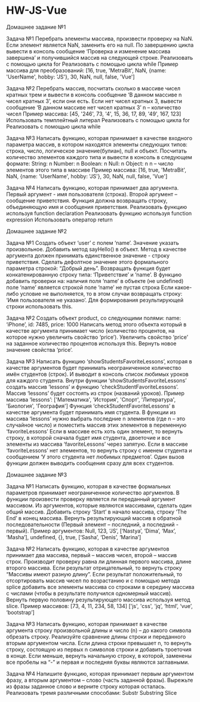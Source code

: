 # HW-JS-Vue

  Домашнее задание №1

  Задача №1
Перебрать элементы массива, произвести проверку на NaN. Если элемент является NaN, заменить его на null. По завершению цикла вывести в консоль сообщение ‘Проверка и изменение массива завершена’ и получившийся массив на следующей строке.
Реализовать с помощью цикла for
Реализовать с помощью цикла while
Пример массива для преобразований:
[16, true, 'MetraBit', NaN, {name: 'UserName', hobby: 'JS'}, 30, NaN, null, false, 'Vue']

  Задача №2
Перебрать массив, посчитать сколько в массиве чисел кратных трем и вывести в консоль сообщение ‘В данном массиве n чисел кратных 3’, если они есть. Если нет чисел кратных 3, вывести сообщение ‘В данном массиве нет чисел кратных 3’
n – количество чисел
Пример массива: 
[45, '246', 73, '4', 15, 36, 17, 89, '49', 167, 123]
Использовать темплейтный литерал
Реализовать с помощью цикла for
Реализовать с помощью цикла while

  Задача №3
Написать функцию, которая принимает в качестве входного параметра массив, в котором находятся элементы следующих типов: строка, число, логическое значение(булиан), null и объект. Посчитать количество элементов каждого типа и вывести в консоль в следующем формате:
String: n
Number: n
Boolean: n
Null: n
Object: n
n – число элементов этого типа в массиве
Пример массива: 
[16, true, 'MetraBit', NaN, {name: 'UserName', hobby: 'JS'}, 30, NaN, null, false, 'Vue']

  Задача №4
Написать функцию, которая принимает два аргумента. Первый аргумент - имя пользователя (строка). Второй аргумент – сообщение приветствия. Функция должна возвращать строку, объединяющую имя и сообщения приветствия.
Реализовать функцию используя function declaration
Реализовать функцию используя function expression
Использовать оператор return

  Домашнее задание №2

  Задача №1
Создать объект ‘user’ с полем ‘name’. Значение указать произвольное.
Добавить метод sayHello() в объект. Метод в качестве аргумента должен принимать единственное значение - строку приветствия. Сделать дефолтное значение этого формального параметра строкой: “Добрый день”.
Возвращать функция будет конкатенированную строку типа: ‘Приветствие’ и ‘name’. В функцию добавить проверки на:
наличия поля ‘name’ в объекте (не undefined)
поле ‘name’ является строкой
поле ‘name’ не пустая строка
Если какое-либо условие не выполняется, то в этом случаи возвращать строку: ‘Имя пользователя не указано’. Для формирования результирующей строки использовать this.

  Задача №2
Создать объект product, со следующими полями:
name: ‘iPhone’,
id: 7485,
price: 1000
Написать метод этого объекта который в качестве аргумента принимает число (количество процентов, на которое нужно увеличить свойство ‘price’).
Увеличить свойство ‘price’ на заданное количество процентов используя this.
Вернуть новое значение свойства ‘price’.

  Задача №3
Написать функцию ‘showStudentsFavoriteLessons’, которая в качестве аргументов будет принимать неограниченное количество имён студентов (строк). И выводит в консоль список любимых уроков для каждого студента.
Внутри функции ‘showStudentsFavoriteLessons’ создать массив ‘lessons’ и функцию ‘checkStudentFavoriteLessons’.
Массив ‘lessons’ будет состоять из строк (названий уроков).
Пример массива ‘lessons’:
['Математика', 'История', 'Спорт', 'Литература', 'Биология', 'География']
Функция ‘checkStudentFavoriteLessons’ в качестве аргумента будет принимать имя студента. В функции из массива ‘lessons’ нужно выбрать последние n элементов (где n – это случайное число) и поместить массив этих элементов в переменную ‘favoriteLessons’ Если в массиве есть хоть один элемент, то вернуть строку, в которой сначала будет имя студента, двоеточие и все элементы из массива ‘favoriteLessons’ через запятую. Если в массиве ‘favoriteLessons’ нет элементов, то вернуть строку с именем студента и сообщением ‘У этого студента нет любимых предметов’.
Один вызов функции должен выводить сообщения сразу для всех студентов.

Домашнее задание №3

Задача №1
Написать функцию, которая в качестве формальных параметров принимает неограниченное количество аргументов. В функции произвести проверку является ли переданный аргумент массивом. Из аргументов, которые являются массивами, сделать один общий массив. Добавить строку ‘Start’ в начало массива, строку ‘The End’ в конец массива. Вернуть результирующий массив в обратной последовательности (Первый элемент – последний, а последний - первый).
Пример аргументов:
Null, 123, ‘JS’, [‘Nastya’, ‘Dima’, ‘Max’, ‘Masha’], undefined, {}, true, [‘Sasha’, ‘Denis’, ‘Marina’]

Задача №2
Написать функцию, которая в качестве аргументов принимает два массива, первый – массив чисел, второй – массив строк. Производит проверку равна ли длинная первого массива, длине второго массива. Если результат отрицательный, то вернуть строку “Массивы имеют разную длину”. Если результат положительный, то отсортировать массив чисел по возрастанию и с помощью метода splice добавить все элементы массива со строками в середину массива с числами (чтобы в результате получился одномерный массив). Вернуть первую половину результирующего массива используя метод slice.
Пример массивов:
[73, 4, 11, 234, 58, 134]
['js', 'css', 'jq’, ‘html’, ‘vue’, ‘bootstrap’]

Задача №3
Написать функцию, которая принимает в качестве аргумента строку произвольной длины и число (n) – до какого символа обрезать строку.
Реализуйте сравнение длины строки и переданного вторым аргументом числа. Если длина строки превышает n, то вернуть строку, состоящую из первых n символов строки и добавить троеточия в конце. Если меньше, вернуть начальную строку, в которой, заменены все пробелы на “-” и первая и последняя буквы являются заглавными.

Задача №4
Напишите функцию, которая принимает первым аргументом фразу, а вторым аргументом – слово (часть заданной фразы). Вырежьте из фразы заданное слово и верните строку которая осталась.
Реализовать тремя различными способами:
Substr
Substring
Slice
